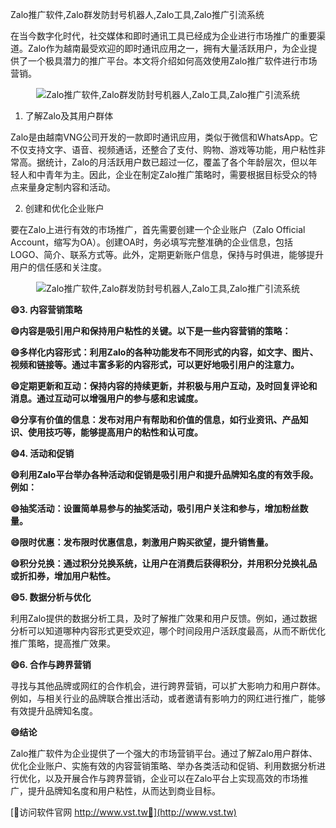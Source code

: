 Zalo推广软件,Zalo群发防封号机器人,Zalo工具,Zalo推广引流系统

在当今数字化时代，社交媒体和即时通讯工具已经成为企业进行市场推广的重要渠道。Zalo作为越南最受欢迎的即时通讯应用之一，拥有大量活跃用户，为企业提供了一个极具潜力的推广平台。本文将介绍如何高效使用Zalo推广软件进行市场营销。

 <center><img src="https://vst.tw/MP4/tuiguang/png/5.png" alt="Zalo推广软件,Zalo群发防封号机器人,Zalo工具,Zalo推广引流系统"></center>

1. 了解Zalo及其用户群体

Zalo是由越南VNG公司开发的一款即时通讯应用，类似于微信和WhatsApp。它不仅支持文字、语音、视频通话，还整合了支付、购物、游戏等功能，用户粘性非常高。据统计，Zalo的月活跃用户数已超过一亿，覆盖了各个年龄层次，但以年轻人和中青年为主。因此，企业在制定Zalo推广策略时，需要根据目标受众的特点来量身定制内容和活动。

2. 创建和优化企业账户

要在Zalo上进行有效的市场推广，首先需要创建一个企业账户（Zalo Official Account，缩写为OA）。创建OA时，务必填写完整准确的企业信息，包括LOGO、简介、联系方式等。此外，定期更新账户信息，保持与时俱进，能够提升用户的信任感和关注度。

 <center><img src="https://vst.tw/MP4/tuiguang/png/6.png" alt="Zalo推广软件,Zalo群发防封号机器人,Zalo工具,Zalo推广引流系统"></center>

**😄3. 内容营销策略**

**😄内容是吸引用户和保持用户粘性的关键。以下是一些内容营销的策略：**

**😄多样化内容形式：利用Zalo的各种功能发布不同形式的内容，如文字、图片、视频和链接等。通过丰富多彩的内容形式，可以更好地吸引用户的注意力。**

**😄定期更新和互动：保持内容的持续更新，并积极与用户互动，及时回复评论和消息。通过互动可以增强用户的参与感和忠诚度。**

**😄分享有价值的信息：发布对用户有帮助和价值的信息，如行业资讯、产品知识、使用技巧等，能够提高用户的粘性和认可度。**

**😄4. 活动和促销**

**😄利用Zalo平台举办各种活动和促销是吸引用户和提升品牌知名度的有效手段。例如：**

**😄抽奖活动：设置简单易参与的抽奖活动，吸引用户关注和参与，增加粉丝数量。**

**😄限时优惠：发布限时优惠信息，刺激用户购买欲望，提升销售量。**

**😄积分兑换：通过积分兑换系统，让用户在消费后获得积分，并用积分兑换礼品或折扣券，增加用户粘性。**

**😄5. 数据分析与优化**

利用Zalo提供的数据分析工具，及时了解推广效果和用户反馈。例如，通过数据分析可以知道哪种内容形式更受欢迎，哪个时间段用户活跃度最高，从而不断优化推广策略，提高推广效果。

**😄6. 合作与跨界营销**

寻找与其他品牌或网红的合作机会，进行跨界营销，可以扩大影响力和用户群体。例如，与相关行业的品牌联合推出活动，或者邀请有影响力的网红进行推广，能够有效提升品牌知名度。

**😄结论**

Zalo推广软件为企业提供了一个强大的市场营销平台。通过了解Zalo用户群体、优化企业账户、实施有效的内容营销策略、举办各类活动和促销、利用数据分析进行优化，以及开展合作与跨界营销，企业可以在Zalo平台上实现高效的市场推广，提升品牌知名度和用户粘性，从而达到商业目标。


[👻访问软件官网 http://www.vst.tw👻](http://www.vst.tw)
